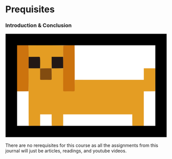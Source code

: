<!-- ---
sidebar_position: 2
pagination_prev: foundation/how-this-course-will-work
pagination_next: foundation/learn-blockchain-basics
--- -->
<!-- 
File: prequisites.md
Description: States there are no prerequisites for the course and provides an introduction.
-->
# Prequisites

### Introduction & Conclusion

![Example banner](../../static/img/daw.svg)

There are no rerequisites for this course as all the assignments from this journal will just be articles, readings, and youtube videos.